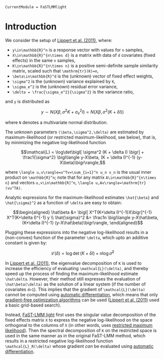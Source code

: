 ```@meta
CurrentModule = FaSTLMMlight
```

# Introduction

We consider the setup of [Lippert et al. (2011)](https://europepmc.org/article/med/21892150), where:

- ``y\in\mathbb{R}^n`` is a response vector with values for ``n`` samples,
- ``X\in\mathbb{R}^{n\times d}`` is a matrix with data of ``d`` covariates (fixed effects) in the same ``n`` samples,
- ``K\in\mathbb{R}^{n\times n}`` is a positive semi-definite sample similarity matrix, scaled such that ``\mathrm{tr}(K)=n``,
- ``\beta\in\mathbb{R}^d`` is the (unknown) vector of fixed effect weights,
- ``\sigma^2`` is the (unknown) variance explained by ``K``,
- ``\sigma_e^2`` is the (unknown) residual error variance,
- ``\delta = \frac{\sigma_e^2}{\sigma^2}`` is the variance ratio,

and ``y`` is distributed as

```math
y \sim N\bigl( X\beta, \sigma^2 K + \sigma_e^2 I\bigr) = N\bigl( X\beta, \sigma^2 (K + \delta I)\bigr)
```

where ``N`` denotes a multivariate normal distribution.

The unknown parameters ``(\beta,\sigma^2,\delta)`` are estimated by maximum-likelihood (or restricted maximum-likelihood, see below), that is, by minimizing the negative log-likelihood function

```math
\mathcal{L} = \log\det\bigl[ \sigma^2 (K + \delta I) \bigr] + \frac1{\sigma^2} \bigl\langle y-X\beta, (K + \delta I)^{-1} (y-X\beta)\bigr\rangle,
```

where ``\langle u,v\rangle=u^Tv=\sum_{i=1}^n u_n v_n`` is the usual inner product on ``\mathbb{R}^n``; note that for any matrix ``A\in\mathbb{R}^{n\times n}`` and vectors ``u,v\in\mathbb{R]^n``, ``\langle u,Av\rangle=\mathrm{tr}(vu^TA)``. 

Analytic expressions for the maximum-likelihood estimates ``\hat{\beta}`` and ``\hat{\sigma}^2`` as a function of ``\delta`` are easy to obtain:

```math
\begin{aligned}
\hat\beta &= \bigl[ X^T(K+\delta I)^{-1}X\bigr]^{-1}
  X^T(K+\delta I)^{-1} y \\
  \hat{\sigma}^2 &= \frac1n \bigl\langle y-X\hat\beta, (K+\delta I)^{-1} (y-X\hat\beta)\bigr\rangle, 
\end{aligned}
```

Plugging these expressions into the negative log-likelihood results in a (non-convex) function of the parameter ``\delta``, which upto an additive constant is given by: 

```math
\mathcal{L}(\delta) = \log\det (K+\delta I) + n \log \hat{\sigma}^2
```

In [Lippert et al. (2011)](https://europepmc.org/article/med/21892150), the eigenvalue decomposition of ``K`` is used to increase the efficiency of evaluating ``\mathcal{L}(\delta)``, and thereby speed up the process of finding the maximum-likelihood estimate ``\hat\delta``. However, their method still expresses the evaluation of ``\hat\beta(\delta)`` as the solution of a linear system (if the number of covariates ``d>1``). This implies that the gradient of ``\mathcal{L}(\delta)`` cannot be computed using [automatic differentiation](https://julianlsolvers.github.io/Optim.jl/stable/user/gradientsandhessians/#Automatic-differentiation), which means that only [gradient-free optimization algorithms](https://julianlsolvers.github.io/Optim.jl/stable/algo/nelder_mead/) can be used ([Lippert et al. (2011)](https://europepmc.org/article/med/21892150) used a basic grid-based search).

Instead, [FaST-LMM light](https://github.com/tmichoel/FaSTLMMlight.jl) first uses the singular value decomposition of the fixed effects matrix ``X`` to express the negative log-likelihood on the space orthogonal to the columns of ``X`` (in other words, uses [restricted maximum likelihood](https://en.wikipedia.org/wiki/Restricted_maximum_likelihood)). Then the spectral decomposition of ``K`` on the restricted space is used in the same manner as in the original FaST-LMM method, which results in a restricted negative log-likelihood function ``\mathcal{L}_R(\delta)`` whose gradient *can* be evaluated using [automatic differentiation](https://julianlsolvers.github.io/Optim.jl/stable/user/gradientsandhessians/#Automatic-differentiation).